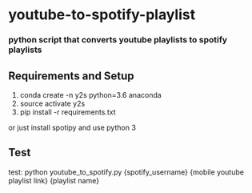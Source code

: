 # youtube-to-spotify-playlist
### python script that converts youtube playlists to spotify playlists

## Requirements and Setup
1. conda create -n y2s python=3.6 anaconda
2. source activate y2s
3. pip install -r requirements.txt

or just install spotipy and use python 3


## Test
test: python youtube_to_spotify.py {spotify_username} {mobile youtube playlist link} {playlist name}



